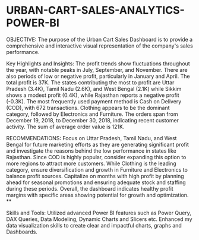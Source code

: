 # URBAN-CART-SALES-ANALYTICS-POWER-BI
OBJECTIVE: The purpose of the Urban Cart Sales Dashboard is to provide a comprehensive and interactive visual representation of the company's sales performance.

Key Highlights and Insights:
The profit trends show fluctuations throughout the year, with notable peaks in July, September, and November. There are also periods of low or negative profit, particularly in January and April. The total profit is 37K.
The states contributing the most to profit are Uttar Pradesh (3.4K), Tamil Nadu (2.6K), and West Bengal (2.1K) while Sikkim shows a modest profit (0.4K), while Rajasthan reports a negative profit (-0.3K).
The most frequently used payment method is Cash on Delivery (COD), with 672 transactions.
Clothing appears to be the dominant category, followed by Electronics and Furniture.
The orders span from December 19, 2018, to December 30, 2018, indicating recent customer activity. The sum of average order value is 121K.

RECOMMENDATIONS:
Focus on Uttar Pradesh, Tamil Nadu, and West Bengal for future marketing efforts as they are generating significant profit and investigate the reasons behind the low performance in states like Rajasthan.
Since COD is highly popular, consider expanding this option to more regions to attract more customers.
While Clothing is the leading category, ensure diversification and growth in Furniture and Electronics to balance profit sources.
Capitalize on months with high profit by planning ahead for seasonal promotions and ensuring adequate stock and staffing during these periods.
Overall, the dashboard indicates healthy profit margins with specific areas showing potential for growth and optimization.
**


Skills and Tools:
Utilized advanced Power BI features such as Power Query, DAX Queries, Data Modeling, Dynamic Charts and Slicers etc.
Enhanced my data visualization skills to create clear and impactful charts, graphs and Dashboards.


